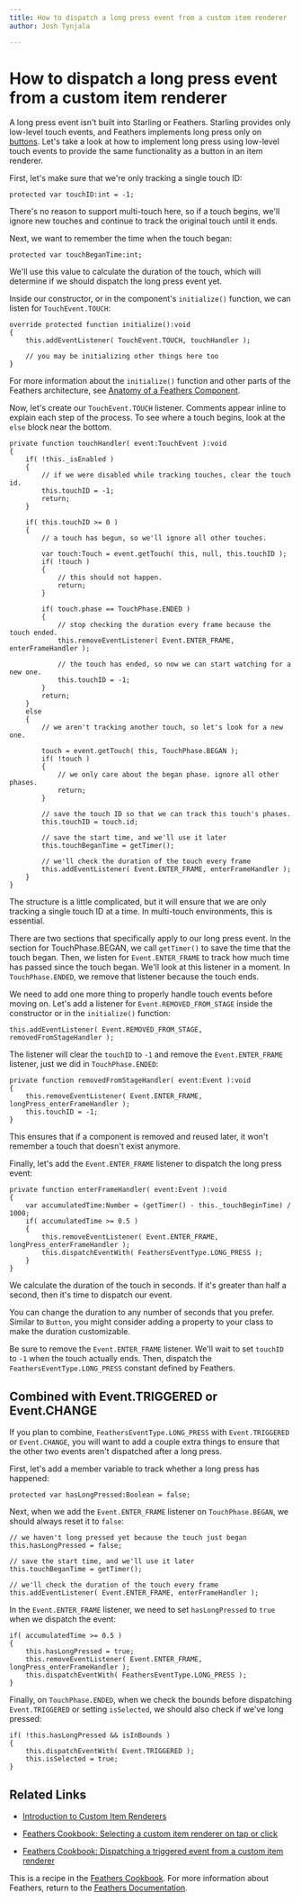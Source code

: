 ```yaml
---
title: How to dispatch a long press event from a custom item renderer 
author: Josh Tynjala

---
```

# How to dispatch a long press event from a custom item renderer

A long press event isn't built into Starling or Feathers. Starling provides only low-level touch events, and Feathers implements long press only on [buttons](../button.html). Let's take a look at how to implement long press using low-level touch events to provide the same functionality as a button in an item renderer.

First, let's make sure that we're only tracking a single touch ID:

``` code
protected var touchID:int = -1;
```

There's no reason to support multi-touch here, so if a touch begins, we'll ignore new touches and continue to track the original touch until it ends.

Next, we want to remember the time when the touch began:

``` code
protected var touchBeganTime:int;
```

We'll use this value to calculate the duration of the touch, which will determine if we should dispatch the long press event yet.

Inside our constructor, or in the component's `initialize()` function, we can listen for `TouchEvent.TOUCH`:

``` code
override protected function initialize():void
{
    this.addEventListener( TouchEvent.TOUCH, touchHandler );
 
    // you may be initializing other things here too
}
```

For more information about the `initialize()` function and other parts of the Feathers architecture, see [Anatomy of a Feathers Component](http://wiki.starling-framework.org/feathers/component-properties-methods).

Now, let's create our `TouchEvent.TOUCH` listener. Comments appear inline to explain each step of the process. To see where a touch begins, look at the `else` block near the bottom.

``` code
private function touchHandler( event:TouchEvent ):void
{
    if( !this._isEnabled )
    {
        // if we were disabled while tracking touches, clear the touch id.
        this.touchID = -1;
        return;
    }
 
    if( this.touchID >= 0 )
    {
        // a touch has begun, so we'll ignore all other touches.
 
        var touch:Touch = event.getTouch( this, null, this.touchID );
        if( !touch )
        {
            // this should not happen.
            return;
        }
 
        if( touch.phase == TouchPhase.ENDED )
        {
            // stop checking the duration every frame because the touch ended.
            this.removeEventListener( Event.ENTER_FRAME, enterFrameHandler );
 
            // the touch has ended, so now we can start watching for a new one.
            this.touchID = -1;
        }
        return;
    }
    else
    {
        // we aren't tracking another touch, so let's look for a new one.
 
        touch = event.getTouch( this, TouchPhase.BEGAN );
        if( !touch )
        {
            // we only care about the began phase. ignore all other phases.
            return;
        }
 
        // save the touch ID so that we can track this touch's phases.
        this.touchID = touch.id;
 
        // save the start time, and we'll use it later
        this.touchBeganTime = getTimer();
 
        // we'll check the duration of the touch every frame
        this.addEventListener( Event.ENTER_FRAME, enterFrameHandler );
    }
}
```

The structure is a little complicated, but it will ensure that we are only tracking a single touch ID at a time. In multi-touch environments, this is essential.

There are two sections that specifically apply to our long press event. In the section for TouchPhase.BEGAN, we call `getTimer()` to save the time that the touch began. Then, we listen for `Event.ENTER_FRAME` to track how much time has passed since the touch began. We'll look at this listener in a moment. In `TouchPhase.ENDED`, we remove that listener because the touch ends.

We need to add one more thing to properly handle touch events before moving on. Let's add a listener for `Event.REMOVED_FROM_STAGE` inside the constructor or in the `initialize()` function:

``` code
this.addEventListener( Event.REMOVED_FROM_STAGE, removedFromStageHandler );
```

The listener will clear the `touchID` to `-1` and remove the `Event.ENTER_FRAME` listener, just we did in `TouchPhase.ENDED`:

``` code
private function removedFromStageHandler( event:Event ):void
{
    this.removeEventListener( Event.ENTER_FRAME, longPress_enterFrameHandler );
    this.touchID = -1;
}
```

This ensures that if a component is removed and reused later, it won't remember a touch that doesn't exist anymore.

Finally, let's add the `Event.ENTER_FRAME` listener to dispatch the long press event:

``` code
private function enterFrameHandler( event:Event ):void
{
    var accumulatedTime:Number = (getTimer() - this._touchBeginTime) / 1000;
    if( accumulatedTime >= 0.5 )
    {
        this.removeEventListener( Event.ENTER_FRAME, longPress_enterFrameHandler );
        this.dispatchEventWith( FeathersEventType.LONG_PRESS );
    }
}
```

We calculate the duration of the touch in seconds. If it's greater than half a second, then it's time to dispatch our event.

You can change the duration to any number of seconds that you prefer. Similar to `Button`, you might consider adding a property to your class to make the duration customizable.

Be sure to remove the `Event.ENTER_FRAME` listener. We'll wait to set `touchID` to `-1` when the touch actually ends. Then, dispatch the `FeathersEventType.LONG_PRESS` constant defined by Feathers.

## Combined with Event.TRIGGERED or Event.CHANGE

If you plan to combine, `FeathersEventType.LONG_PRESS` with `Event.TRIGGERED` or `Event.CHANGE`, you will want to add a couple extra things to ensure that the other two events aren't dispatched after a long press.

First, let's add a member variable to track whether a long press has happened:

``` code
protected var hasLongPressed:Boolean = false;
```

Next, when we add the `Event.ENTER_FRAME` listener on `TouchPhase.BEGAN`, we should always reset it to `false`:

``` code
// we haven't long pressed yet because the touch just began
this.hasLongPressed = false;
 
// save the start time, and we'll use it later
this.touchBeganTime = getTimer();
 
// we'll check the duration of the touch every frame
this.addEventListener( Event.ENTER_FRAME, enterFrameHandler );
```

In the `Event.ENTER_FRAME` listener, we need to set `hasLongPressed` to `true` when we dispatch the event:

``` code
if( accumulatedTime >= 0.5 )
{
    this.hasLongPressed = true;
    this.removeEventListener( Event.ENTER_FRAME, longPress_enterFrameHandler );
    this.dispatchEventWith( FeathersEventType.LONG_PRESS );
}
```

Finally, on `TouchPhase.ENDED`, when we check the bounds before dispatching `Event.TRIGGERED` or setting `isSelected`, we should also check if we've long pressed:

``` code
if( !this.hasLongPressed && isInBounds )
{
    this.dispatchEventWith( Event.TRIGGERED );
    this.isSelected = true;
}
```

## Related Links

-   [Introduction to Custom Item Renderers](../item-renderers.html)

-   [Feathers Cookbook: Selecting a custom item renderer on tap or click](item-renderer-select-on-tap.html)

-   [Feathers Cookbook: Dispatching a triggered event from a custom item renderer](item-renderer-triggered-on-tap.html)

This is a recipe in the [Feathers Cookbook](index.html). For more information about Feathers, return to the [Feathers Documentation](../index.html).


